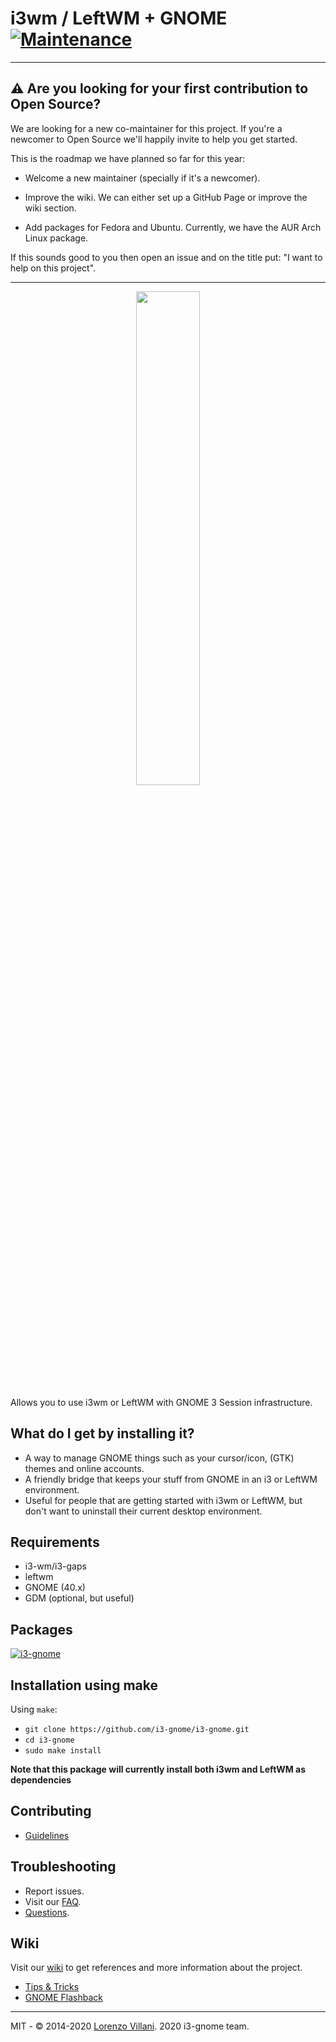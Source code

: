 # i3wm / LeftWM + GNOME [![Maintenance](https://img.shields.io/maintenance/yes/2022.svg)]()

---
## ⚠️ Are you looking for your first contribution to Open Source?
We are looking for a new co-maintainer for this project. If you're a newcomer to Open Source we'll happily invite to help you get started.

This is the roadmap we have planned so far for this year:

- Welcome a new maintainer (specially if it's a newcomer).

- Improve the wiki. We can either set up a GitHub Page or improve the wiki section.

- Add packages for Fedora and Ubuntu. Currently, we have the AUR Arch Linux package.

If this sounds good to you then open an issue and on the title put: "I want to help on this project".

---

<p align="center">
  <img src="https://i.imgur.com/Ia1pJUK.png" width="45%" height="45%">
</p>

Allows you to use i3wm or LeftWM with GNOME 3 Session infrastructure.

## What do I get by installing it?
- A way to manage GNOME things such as your cursor/icon, (GTK) themes and online accounts.
- A friendly bridge that keeps your stuff from GNOME in an i3 or LeftWM environment.
- Useful for people that are getting started with i3wm or LeftWM, but don't want to uninstall their current desktop environment.

## Requirements
* i3-wm/i3-gaps
* leftwm
* GNOME (40.x)
* GDM (optional, but useful)

## Packages
[![i3-gnome](https://img.shields.io/aur/version/i3-gnome.svg?label=i3-gnome)](https://aur.archlinux.org/packages/i3-gnome/)

## Installation using make
Using `make`:
* `git clone https://github.com/i3-gnome/i3-gnome.git`
* `cd i3-gnome`
* `sudo make install`

**Note that this package will currently install both i3wm and LeftWM as dependencies**

## Contributing
* [Guidelines](https://github.com/i3-gnome/i3-gnome/wiki/Contributing)

## Troubleshooting
* Report issues.
* Visit our [FAQ](https://github.com/i3-gnome/i3-gnome/issues?q=is%3Aissue+sort%3Aupdated-desc+is%3Aclosed+label%3AFAQ).
* [Questions](https://github.com/i3-gnome/i3-gnome/labels/question).

## Wiki
Visit our [wiki](https://github.com/i3-gnome/i3-gnome/wiki) to get references and more information about the project.
* [Tips & Tricks](https://github.com/i3-gnome/i3-gnome/wiki/Tips-&-Tricks)
* [GNOME Flashback](https://github.com/i3-gnome/i3-gnome/wiki/Tips-&-Tricks#gnome-flashback)

---
MIT - © 2014-2020 [Lorenzo Villani](https://github.com/lvillani). 2020 i3-gnome team.

